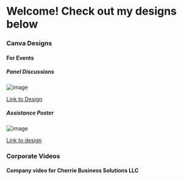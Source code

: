 # Welcome! Check out my designs below

### Canva Designs
#### For Events
##### Panel Discussions
![image](https://github.com/user-attachments/assets/c5835b7e-3c5a-43ad-baef-281891f5886e)

[Link to Design](https://www.canva.com/design/DAGWQx6iCDE/AfpkaI8fJP7y0sRhelroiA/edit?utm_content=DAGWQx6iCDE&utm_campaign=designshare&utm_medium=link2&utm_source=sharebutton)

##### Assistance Poster
![image](https://github.com/user-attachments/assets/e21fe07d-5649-40a9-8863-2b34aaacab22)

[Link to design](https://www.canva.com/design/DAGUq5BUqhA/tt2naPUwQCbA1SQpRqPsZw/edit?utm_content=DAGUq5BUqhA&utm_campaign=designshare&utm_medium=link2&utm_source=sharebutton)

### Corporate Videos
#### Company video for Cherrie Business Solutions LLC


